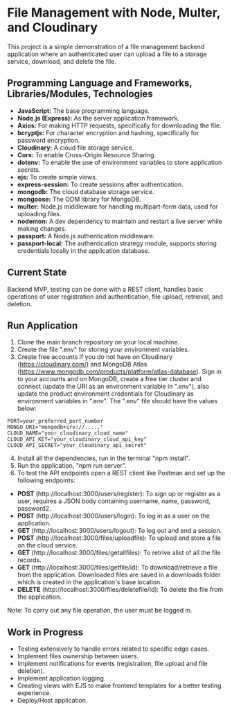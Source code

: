 # File Management with Node, Multer, and Cloudinary

This project is a simple demonstration of a file management backend application where an authenticated user can upload a file to a storage service, download, and delete the file.

## Programming Language and Frameworks, Libraries/Modules, Technologies

- **JavaScript:** The base programming language.
- **Node.js (Express):** As the server application framework.
- **Axios:** For making HTTP requests, specifically for downloading the file.
- **bcryptjs:** For character encryption and hashing, specifically for password encryption.
- **Cloudinary:** A cloud file storage service.
- **Cors:** To enable Cross-Origin Resource Sharing.
- **dotenv:** To enable the use of environment variables to store application secrets.
- **ejs:** To create simple views.
- **express-session:** To create sessions after authentication.
- **mongodb:** The cloud database storage service.
- **mongoose:** The ODM library for MongoDB.
- **multer:** Node.js middleware for handling multipart-form data, used for uploading files.
- **nodemon:** A dev dependency to maintain and restart a live server while making changes.
- **passport:** A Node.js authentication middleware.
- **passport-local:** The authentication strategy module, supports storing credentials locally in the application database.

## Current State

Backend MVP, testing can be done with a REST client, handles basic operations of user registration and authentication, file upload, retrieval, and deletion.

## Run Application

1. Clone the main branch repository on your local machine.
2. Create the file ".env" for storing your environment variables.
3. Create free accounts if you do not have on Cloudinary (https://cloudinary.com/) and MongoDB Atlas (https://www.mongodb.com/products/platform/atlas-database). Sign in to your accounts and on MongoDB, create a free tier cluster and connect (update the URI as an environment variable in ".env"), also update the product environment credentials for Cloudinary as environment variables in ".env". The ".env" file should have the values below:

```plaintext
PORT=your_preferred_port_number
MONGO_URI="mongodb+srv://....."
CLOUD_NAME="your_cloudinary_cloud_name"
CLOUD_API_KEY="your_cloudinary_cloud_api_key"
CLOUD_API_SECRET="your_cloudinary_api_secret"
```

4. Install all the dependencies, run in the terminal "npm install".
5. Run the application, "npm run server".
6. To test the API endpoints open a REST client like Postman and set up the following endpoints:

  - **POST** (http://localhost:3000/users/register): To sign up or register as a user, requires a JSON body containing username, name, password, password2.
  - **POST** (http://localhost:3000/users/login): To log in as a user on the application.
  - **GET** (http://localhost:3000/users/logout): To log out and end a session.
  - **POST** (http://localhost:3000/files/uploadfile): To upload and store a file on the cloud service.
  - **GET** (http://localhost:3000/files/getallfiles): To retrive alist of all the file records.
  - **GET** (http://localhost:3000/files/getfile/id): To download/retrieve a file from the application. Downloaded files are saved in a downloads folder which is created in the application's base location.
  - **DELETE** (http://localhost:3000/files/deletefile/id): To delete the file from the application.

Note: To carry out any file operation, the user must be logged in.

## Work in Progress
- Testing extensively to handle errors related to specific edge cases.
- Implement files ownership between users.
- Implement notifications for events (registration, file upload and file deletion).
- Implement application logging.
- Creating views with EJS to make frontend templates for a better testing experience.
- Deploy/Host application.

